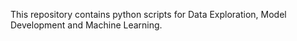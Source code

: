 This repository contains python scripts for Data Exploration, Model Development and Machine Learning.
